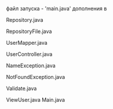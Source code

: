 файл запуска - 'main.java'
дополнения в 

Repository.java 

RepositoryFile.java 

UserMapper.java 

UserController.java

NameException.java 

NotFoundException.java 

Validate.java

ViewUser.java Main.java
